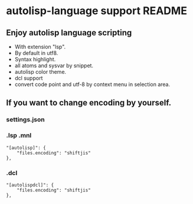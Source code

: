 # autolisp-language support README
## Enjoy autolisp language scripting
* With extension "lsp".
* By default in utf8.
* Syntax highlight.
* all atoms and sysvar by snippet.
* autolisp color theme.
* dcl support
* convert code point and utf-8 by context menu in selection area.

## If you want to change encoding by yourself.

### settings.json

### .lsp .mnl

	"[autolisp]": {
		"files.encoding": "shiftjis"
    },

### .dcl

	"[autolispdcl]": {
		"files.encoding": "shiftjis"
    },
